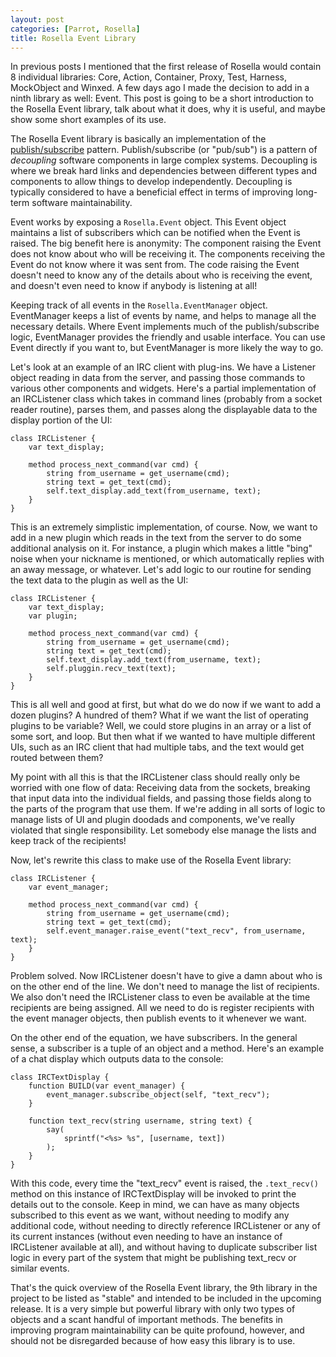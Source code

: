 ```yaml
---
layout: post
categories: [Parrot, Rosella]
title: Rosella Event Library
---
```


In previous posts I mentioned that the first release of Rosella would contain
8 individual libraries: Core, Action, Container, Proxy, Test, Harness,
MockObject and Winxed. A few days ago I made the decision to add in a ninth
library as well: Event. This post is going to be a short introduction to the
Rosella Event library, talk about what it does, why it is useful, and maybe
show some short examples of its use.

The Rosella Event library is basically an implementation of the
[publish/subscribe][] pattern. Publish/subscribe (or "pub/sub") is a pattern
of *decoupling* software components in large complex systems. Decoupling is
where we break hard links and dependencies between different types and
components to allow things to develop independently. Decoupling is typically
considered to have a beneficial effect in terms of improving long-term
software maintainability.

[publish/subscribe]: http://en.wikipedia.org/wiki/Publish/subscribe

Event works by exposing a `Rosella.Event` object. This Event object maintains
a list of subscribers which can be notified when the Event is raised. The big
benefit here is anonymity: The component raising the Event does not know
about who will be receiving it. The components receiving the Event do not know
where it was sent from. The code raising the Event doesn't need to know any of
the details about who is receiving the event, and doesn't even need to know
if anybody is listening at all!

Keeping track of all events in the `Rosella.EventManager` object. EventManager
keeps a list of events by name, and helps to manage all the necessary details.
Where Event implements much of the publish/subscribe logic, EventManager
provides the friendly and usable interface. You can use Event directly if you
want to, but EventManager is more likely the way to go.

Let's look at an example of an IRC client with plug-ins. We have a Listener
object reading in data from the server, and passing those commands to various
other components and widgets. Here's a partial implementation of an
IRCListener class which takes in command lines (probably from a socket reader
routine), parses them, and passes along the displayable data to the display
portion of the UI:

    class IRCListener {
        var text_display;

        method process_next_command(var cmd) {
            string from_username = get_username(cmd);
            string text = get_text(cmd);
            self.text_display.add_text(from_username, text);
        }
    }

This is an extremely simplistic implementation, of course. Now, we want to add
in a new plugin which reads in the text from the server to do some additional
analysis on it. For instance, a plugin which makes a little "bing" noise when
your nickname is mentioned, or which automatically replies with an away
message, or whatever. Let's add logic to our routine for sending the text
data to the plugin as well as the UI:

    class IRCListener {
        var text_display;
        var plugin;

        method process_next_command(var cmd) {
            string from_username = get_username(cmd);
            string text = get_text(cmd);
            self.text_display.add_text(from_username, text);
            self.pluggin.recv_text(text);
        }
    }

This is all well and good at first, but what do we do now if we want to add
a dozen plugins? A hundred of them? What if we want the list of operating
plugins to be variable? Well, we could store plugins in an array or a list of
some sort, and loop. But then what if we wanted to have multiple different
UIs, such as an IRC client that had multiple tabs, and the text would get
routed between them?

My point with all this is that the IRCListener class should really only be
worried with one flow of data: Receiving data from the sockets, breaking that
input data into the individual fields, and passing those fields along to
the parts of the program that use them. If we're adding in all sorts of logic
to manage lists of UI and plugin doodads and components, we've really violated
that single responsibility. Let somebody else manage the lists and keep track
of the recipients!

Now, let's rewrite this class to make use of the Rosella Event library:

    class IRCListener {
        var event_manager;

        method process_next_command(var cmd) {
            string from_username = get_username(cmd);
            string text = get_text(cmd);
            self.event_manager.raise_event("text_recv", from_username, text);
        }
    }

Problem solved. Now IRCListener doesn't have to give a damn about who is on
the other end of the line. We don't need to manage the list of recipients. We
also don't need the IRCListener class to even be available at the time
recipients are being assigned. All we need to do is register recipients with
the event manager objects, then publish events to it whenever we want.

On the other end of the equation, we have subscribers. In the general sense,
a subscriber is a tuple of an object and a method. Here's an example of a chat
display which outputs data to the console:

    class IRCTextDisplay {
        function BUILD(var event_manager) {
            event_manager.subscribe_object(self, "text_recv");
        }

        function text_recv(string username, string text) {
            say(
                sprintf("<%s> %s", [username, text])
            );
        }
    }

With this code, every time the "text_recv" event is raised, the
`.text_recv()` method on this instance of IRCTextDisplay will be invoked to
print the details out to the console. Keep in mind, we can have as many
objects subscribed to this event as we want, without needing to modify any
additional code, without needing to directly reference IRCListener or any of
its current instances (without even needing to have an instance of IRCListener
available at all), and without having to duplicate subscriber list logic in
every part of the system that might be publishing text_recv or similar events.

That's the quick overview of the Rosella Event library, the 9th library in
the project to be listed as "stable" and intended to be included in the
upcoming release. It is a very simple but powerful library with only two
types of objects and a scant handful of important methods. The benefits in
improving program maintainability can be quite profound, however, and should
not be disregarded because of how easy this library is to use.
